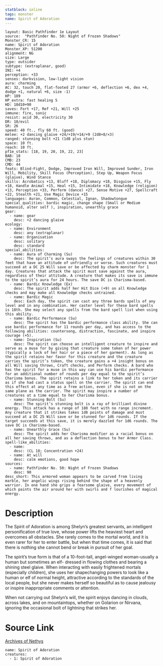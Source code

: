 ```yaml
---
statblock: inline
tags: monster
name: Spirit of Adoration
---
```

```statblock
layout: Basic Pathfinder 1e Layout
source:  "Pathfinder No. 50: Night of Frozen Shadows"
Monster_CR: 15
name: Spirit of Adoration
Monster_XP: 51200
alignment: NG
size: Large
type: outsider
subtype: (extraplanar, good)
INI: +4
perception: +33
senses: darkvision, low-light vision
aura: charming
AC: 32, touch 20, flat-footed 27 (armor +6, deflection +6, dex +4, dodge +1, natural +6, size -1)
HP: 189
HP_extra: fast healing 5
HD: 18d10+90
saves: Fort +17, Ref +21, Will +25
immune: fire, sonic
resist: acid 30, electricity 30
DR: 10/evil
SR: 26
speed: 40 ft., fly 60 ft. (good)
melee: +2 dancing glaive +24/+19/+14/+9 (2d8+8/×3)
ranged: stunning bolt +21 (1d8 plus stun)
space: 10 ft.
reach: 10 ft.
pf1e_stats: [18, 19, 20, 19, 22, 23]
BAB: 18
CMB: 23
CMD: 44
feats: Blind-Fight, Dodge, Improved Iron Will, Improved Sunder, Iron Will, Mobility, Skill Focus (Perception), Step Up, Weapon Focus (glaive), Wind Stance
skills: Acrobatics +13, Bluff +18, Diplomacy +18, Disguise +15, Fly +18, Handle Animal +15, Heal +15, Intimidate +18, Knowledge (religion) +13, Perception +33, Perform (dance) +27, Sense Motive +27, Spellcraft +22, Stealth +21, Use Magic Device +15
languages: Auran, Common, Celestial, Ignan, Shadowtongue
special_qualities: bardic magic, change shape (Small or Medium humanoid, alter self ), inspiration, unearthly grace
gear:
  - name: gear
    desc: +2 dancing glaive
ecology:
  - name: Environment
    desc: any (extraplanar)
  - name: Organisation
    desc: solitary
    desc: standard
special_abilities:
  - name: Aura of Charming (Su)
    desc: The spirit’s aura sways the feelings of creatures within 30 feet that have an attitude of unfriendly or worse. Such creatures must succeed at a DC 25 Will save or be affected by charm monster for 1 day. Creatures that attack the spirit must save against the aura, regardless of their attitude. A creature that makes its save is immune to the spirit’s aura for 24 hours. The save DC is Charisma-based.
  - name: Bardic Knowledge (Ex)
    desc: The spirit adds half her Hit Dice (+9) on all Knowledge checks and may make all Knowledge checks untrained.
  - name: Bardic Magic
    desc: Each day, the spirit can cast any three bards spells of any level and in any combination. Her caster level for these bard spells is 18th. She may select any spells from the bard spell list when using this ability.
  - name: Bardic Performance (Su)
    desc: The spirit has the bardic performance class ability. She can use bardic performance for 11 rounds per day, and has access to the following abilities: countersong, distraction, fascinate, and inspire courage (+5).
  - name: Inspiration (Su)
    desc: The spirit can choose an intelligent creature to inspire and serve as a muse for by giving that creature some token of her power (typically a lock of her hair or a piece of her garment). As long as the spirit retains her favor for this creature and the creature carries the spirit’s token, the creature gains a +4 insight bonus on all Will saving throws, Craft checks, and Perform checks. A bard who has the spirit for a muse in this way can use his bardic performance for an additional number of rounds per day equal to the spirit’s Charisma bonus. The spirit retains a link to her token and its carrier as if she had cast a status spell on the carrier. The spirit can end this effect at any time as a free action, even if she is not on the same plane as the carrier. The spirit may inspire a number of creatures at a time equal to her Charisma bonus.
  - name: Stunning Bolt (Su)
    desc: The spirit’s stunning bolt is a ray of brilliant divine energy. This attack has a range of 180 feet with no range increment. Any creature that it strikes takes 1d8 points of damage and must succeed at a DC 25 Will save or be stunned for 1d6 rounds. If the target succeeds at this save, it is merely dazzled for 1d6 rounds. The save DC is Charisma-based.
  - name: Unearthly Grace (Su)
    desc: The spirit adds her Charisma modifier as a racial bonus on all her saving throws, and as a deflection bonus to her Armor Class.
spell-like_abilities:
  - name:
    desc: (CL 18; Concentration +24)
  - name: At will
    desc: calm emotions, good hope
sources:
  - name: Pathfinder No. 50: Night of Frozen Shadows
    desc: 90
desc_short: This armored woman appears to be carved from living marble, her angelic wings rising behind the shape of a heavenly warrior. In one hand she grips a fearsome glaive, every movement of which paints the air around her with swirls and f lourishes of magical energy.
```
# Description
The Spirit of Adoration is among Shelyn’s greatest servants, an intelligent personification of true love, whose power lifts the heaviest heart and overcomes all obstacles. She rarely comes to the mortal world, and it is even rarer for her to enter battle, but when that time comes, it is said that there is nothing she cannot bend or break in pursuit of her goal.

The spirit’s true form is that of a 10-foot-tall, angel-winged woman-usually a human but sometimes an elf- dressed in flowing clothes and bearing a shining steel glaive. When interacting with easily frightened mortals (especially children), she uses her shapechanging powers to look like a human or elf of normal height, attractive according to the standards of the local people, but she never makes herself so beautiful as to cause jealousy or inspire inappropriate comments or attention.

When not carrying out Shelyn’s will, the spirit enjoys dancing in clouds, across lakes, and on mountaintops, whether on Golarion or Nirvana, ignoring the occasional bolt of lightning that strikes her.
# Source Link
[Archives of Nethys](https://aonprd.com/MonsterDisplay.aspx?ItemName=Spirit%20of%20Adoration)
```encounter-table
name: Spirit of Adoration
creatures:
  - 1: Spirit of Adoration
```
